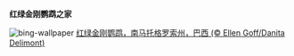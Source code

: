 
**红绿金刚鹦鹉之家**

![bing-wallpaper](https://www.bing.com/th?id=OHR.BuracodasAraras_ZH-CN3881985508_1920x1080.jpg)
[红绿金刚鹦鹉，南马托格罗索州，巴西 (© Ellen Goff/Danita Delimont)](https://www.bing.com/search?q=%E7%BA%A2%E7%BB%BF%E9%87%91%E5%88%9A%E9%B9%A6%E9%B9%89&amp;form=hpcapt&amp;mkt=zh-cn)
  